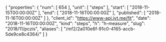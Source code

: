 {
  "properties": {
    "num": [
      654
    ],
    "unit": [
      "steps"
    ],
    "start": [
      "2018-11-15T00:00:00Z"
    ],
    "end": [
      "2018-11-16T00:00:00Z"
    ],
    "published": [
      "2018-11-16T00:00:00Z"
    ]
  },
  "client_id": "https://www-api.jvt.me/fit",
  "date": "2018-11-16T00:00:00Z",
  "kind": "steps",
  "h": "h-measure",
  "slug": "2018/11/pczis",
  "aliases": [
    "/mf2/2a010e6f-91c0-4165-accb-5de9ce8c4364/"
  ]
}
